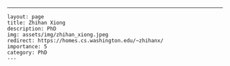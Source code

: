 ---
    layout: page
    title: Zhihan Xiong
    description: PhD
    img: assets/img/zhihan_xiong.jpeg
    redirect: https://homes.cs.washington.edu/~zhihanx/
    importance: 5
    category: PhD
    ---
    